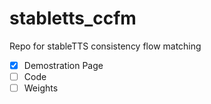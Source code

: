 # stabletts_ccfm
Repo for stableTTS consistency flow matching

- [x] Demostration Page 
- [ ] Code
- [ ] Weights
